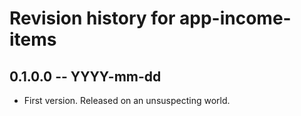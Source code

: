 # Revision history for app-income-items

## 0.1.0.0  -- YYYY-mm-dd

* First version. Released on an unsuspecting world.
